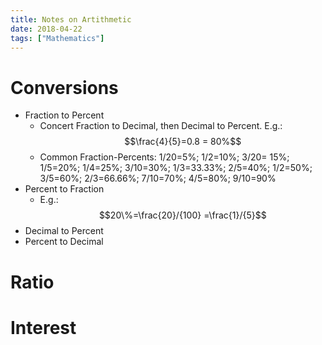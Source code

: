 ```yaml
---
title: Notes on Artithmetic
date: 2018-04-22
tags: ["Mathematics"]
---
```


# Conversions
- Fraction to Percent
    - Concert Fraction to Decimal, then Decimal to Percent. E.g.: $$\frac{4}{5}=0.8 = 80%$$
    - Common Fraction-Percents: 1/20=5%; 1/2=10%; 3/20= 15%; 1/5=20%; 1/4=25%; 3/10=30%; 1/3=33.33%; 2/5=40%; 1/2=50%; 3/5=60%; 2/3=66.66%; 7/10=70%; 4/5=80%; 9/10=90%
- Percent to Fraction
    - E.g.: $$20\%=\frac{20}/{100} =\frac{1}/{5}$$
- Decimal to Percent
- Percent to Decimal



# Ratio

# Interest
